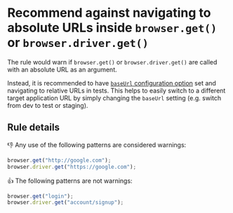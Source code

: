 # Recommend against navigating to absolute URLs inside `browser.get()` or `browser.driver.get()`

The rule would warn if `browser.get()` or `browser.driver.get()` are called with an absolute URL as an argument. 

Instead, it is recommended to have [`baseUrl` configuration option](https://github.com/angular/protractor/blob/master/docs/referenceConf.js) set and navigating to relative URLs in tests.
This helps to easily switch to a different target application URL by simply changing the `baseUrl` setting (e.g. switch from dev to test or staging).

## Rule details

:thumbsdown: Any use of the following patterns are considered warnings:

```js
browser.get("http://google.com");
browser.driver.get("https://google.com");
```

:thumbsup: The following patterns are not warnings:

```js
browser.get("login");
browser.driver.get("account/signup");
```
